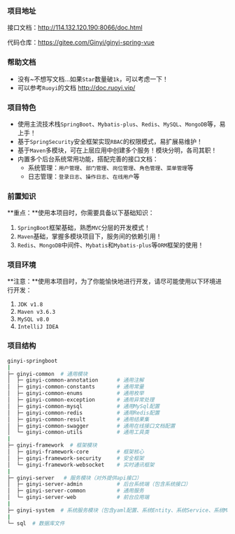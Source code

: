 ### 项目地址

接口文档：http://114.132.120.190:8066/doc.html

代码仓库：https://gitee.com/Ginyi/ginyi-spring-vue



### 帮助文档

- 没有~不想写文档...如果`Star`数量破`1k`，可以考虑一下！
- 可以参考`Ruoyi`的文档 http://doc.ruoyi.vip/



### 项目特色

- 使用主流技术栈`SpringBoot`、`Mybatis-plus`、`Redis`、`MySQL`、`MongoDB`等，易上手！
- 基于`SpringSecurity`安全框架实现`RBAC`的权限模式，易扩展易维护！
- 基于`Maven`多模块，可在上层应用中创建多个服务！模块分明，各司其职！
- 内置多个后台系统常用功能，搭配完善的接口文档：
  - 系统管理：`用户管理`、`部门管理`、`岗位管理`、`角色管理`、`菜单管理`等
  - 日志管理：`登录日志`、`操作日志`、`在线用户`等



### 前置知识

**重点：**使用本项目时，你需要具备以下基础知识：

1. `SpringBoot`框架基础，熟悉`MVC`分层的开发模式！
2. `Maven`基础，掌握多模块项目下，服务间的依赖引用！
3. `Redis`、`MongoDB`中间件、`Mybatis`和`Mybatis-plus`等`ORM`框架的使用！



### 项目环境

**注意：**使用本项目时，为了你能愉快地进行开发，请尽可能使用以下环境进行开发：

1. `JDK v1.8`
2. `Maven v3.6.3`
3. `MySQL v8.0`
4. `IntelliJ IDEA`



### 项目结构

```bash
ginyi-springboot
|
├─ ginyi-common  # 通用模块
│  ├─ ginyi-common-annotation      # 通用注解
│  ├─ ginyi-common-constants       # 通用常量
│  ├─ ginyi-common-enums           # 通用枚举
│  ├─ ginyi-common-exception       # 通用异常处理
│  ├─ ginyi-common-mysql           # 通用MySql配置
│  ├─ ginyi-common-redis           # 通用Redis配置
│  ├─ ginyi-common-result          # 通用结果集
│  ├─ ginyi-common-swagger         # 通用在线接口文档配置
│  └─ ginyi-common-utils           # 通用工具类
|
├─ ginyi-framework  # 框架模块
│  ├─ ginyi-framework-core         # 框架核心
│  ├─ ginyi-framework-security     # 安全框架
│  └─ ginyi-framework-websocket    # 实时通讯框架
|
├─ ginyi-server   # 服务模块（对外提供api接口）
│  ├─ ginyi-server-admin           # 后台系统端（包含系统接口）
│  ├─ ginyi-server-common          # 通用服务
│  └─ ginyi-server-web             # 前台应用端
|
├─ ginyi-system  # 系统服务模块（包含yaml配置、系统Entity、系统Service、系统Mapper等）
|
└─ sql  # 数据库文件
```

